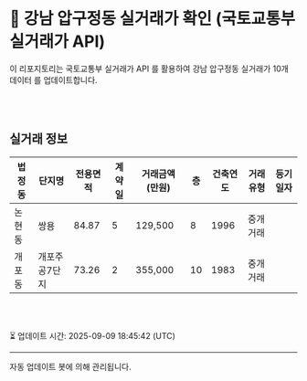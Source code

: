 
# 🚩 강남 압구정동 실거래가 확인 (국토교통부 실거래가 API)

이 리포지토리는 국토교통부 실거래가 API 를 활용하여 강남 압구정동 실거래가 10개 데이터 를 업데이트합니다.

<br>
<br>

## 실거래 정보
| 법정동 | 단지명 | 전용면적 | 계약일 | 거래금액(만원) | 층 | 건축연도 | 거래유형 | 등기일자 |
| --- | --- | --- | --- | --- | --- | --- | --- | --- |
| 논현동 | 쌍용 | 84.87 | 5 | 129,500 | 8 | 1996 | 중개거래 |  |
| 개포동 | 개포주공7단지 | 73.26 | 2 | 355,000 | 10 | 1983 | 중개거래 |  |

<br>
<br>

⏳ 업데이트 시간: 2025-09-09 18:45:42 (UTC)

---
자동 업데이트 봇에 의해 관리됩니다.
    